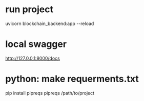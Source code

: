 # run project
uvicorn blockchain_backend:app --reload

# local swagger
http://127.0.0.1:8000/docs

# python: make requerments.txt
pip install pipreqs
pipreqs /path/to/project